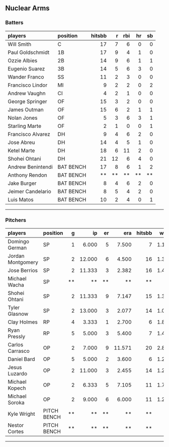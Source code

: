 ## Nuclear Arms

### Batters

 
|players           |position  | hitsbb|  r| rbi| hr| sb| 
|:-----------------|:---------|------:|--:|---:|--:|--:| 
|Will Smith        |C         |     17|  7|   6|  0|  0| 
|Paul Goldschmidt  |1B        |     17|  9|   4|  1|  0| 
|Ozzie Albies      |2B        |     14|  9|   6|  1|  1| 
|Eugenio Suarez    |3B        |     14|  5|   6|  3|  0| 
|Wander Franco     |SS        |     11|  2|   3|  0|  0| 
|Francisco Lindor  |MI        |      9|  2|   2|  0|  2| 
|Andrew Vaughn     |CI        |      4|  2|   1|  0|  0| 
|George Springer   |OF        |     15|  3|   2|  0|  0| 
|James Outman      |OF        |     15|  6|   2|  1|  1| 
|Nolan Jones       |OF        |      5|  3|   6|  3|  1| 
|Starling Marte    |OF        |      2|  1|   0|  0|  1| 
|Francisco Alvarez |DH        |      9|  4|   6|  2|  0| 
|Jose Abreu        |DH        |     14|  4|   5|  1|  0| 
|Ketel Marte       |DH        |     18|  6|  11|  2|  0| 
|Shohei Ohtani     |DH        |     21| 12|   6|  4|  0| 
|Andrew Benintendi |BAT BENCH |     17|  8|   6|  1|  2| 
|Anthony Rendon    |BAT BENCH |     **| **|  **| **| **| 
|Jake Burger       |BAT BENCH |      8|  4|   6|  2|  0| 
|Jeimer Candelario |BAT BENCH |      8|  5|   4|  2|  0| 
|Luis Matos        |BAT BENCH |     10|  2|   4|  0|  1| 


* * *

### Pitchers

 
|players           |position    |  g|     ip| er|    era| hitsbb|  whip| so|  w| sv| 
|:-----------------|:-----------|--:|------:|--:|------:|------:|-----:|--:|--:|--:| 
|Domingo German    |SP          |  1|  6.000|  5|  7.500|      7| 1.167|  9|  0|  0| 
|Jordan Montgomery |SP          |  2| 12.000|  6|  4.500|     16| 1.333|  9|  0|  0| 
|Jose Berrios      |SP          |  2| 11.333|  3|  2.382|     16| 1.412| 13|  0|  0| 
|Michael Wacha     |SP          | **|     **| **|     **|     **|    **| **| **| **| 
|Shohei Ohtani     |SP          |  2| 11.333|  9|  7.147|     15| 1.324| 16|  1|  0| 
|Tyler Glasnow     |SP          |  2| 13.000|  3|  2.077|     14| 1.077| 16|  1|  0| 
|Clay Holmes       |RP          |  4|  3.333|  1|  2.700|      6| 1.800|  2|  0|  3| 
|Ryan Pressly      |RP          |  5|  5.000|  3|  5.400|      7| 1.400|  7|  0|  3| 
|Carlos Carrasco   |OP          |  2|  7.000|  9| 11.571|     20| 2.857|  7|  0|  0| 
|Daniel Bard       |OP          |  5|  5.000|  2|  3.600|      6| 1.200|  6|  1|  0| 
|Jesus Luzardo     |OP          |  2| 11.000|  3|  2.455|     14| 1.273| 15|  0|  0| 
|Michael Kopech    |OP          |  2|  6.333|  5|  7.105|     11| 1.737|  5|  1|  0| 
|Michael Soroka    |OP          |  2|  9.000|  6|  6.000|     11| 1.222|  7|  1|  0| 
|Kyle Wright       |PITCH BENCH | **|     **| **|     **|     **|    **| **| **| **| 
|Nestor Cortes     |PITCH BENCH | **|     **| **|     **|     **|    **| **| **| **| 


* * *


